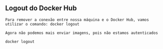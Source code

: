 ## Logout do Docker Hub

```
Para remover a conexão entre nossa máquina e o Docker Hub, vamos utilizar o comando: docker logout
```

```
Agora não podemos mais enviar imagens, pois não estamos autenticados
```

```
docker logout
```
